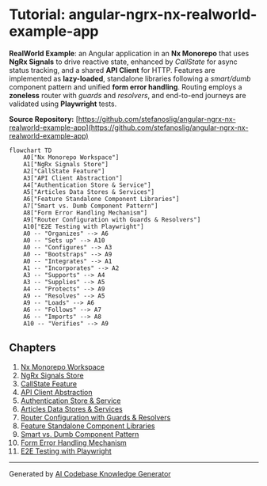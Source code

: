 # Tutorial: angular-ngrx-nx-realworld-example-app

**RealWorld Example**: an Angular application in an **Nx Monorepo** that uses **NgRx Signals** to drive reactive state, enhanced by *CallState* for async status tracking, and a shared **API Client** for HTTP. Features are implemented as **lazy-loaded**, standalone libraries following a *smart/dumb* component pattern and unified **form error handling**. Routing employs a **zoneless** router with *guards* and *resolvers*, and end-to-end journeys are validated using **Playwright** tests.

**Source Repository:** [https://github.com/stefanoslig/angular-ngrx-nx-realworld-example-app](https://github.com/stefanoslig/angular-ngrx-nx-realworld-example-app)

```mermaid
flowchart TD
    A0["Nx Monorepo Workspace"]
    A1["NgRx Signals Store"]
    A2["CallState Feature"]
    A3["API Client Abstraction"]
    A4["Authentication Store & Service"]
    A5["Articles Data Stores & Services"]
    A6["Feature Standalone Component Libraries"]
    A7["Smart vs. Dumb Component Pattern"]
    A8["Form Error Handling Mechanism"]
    A9["Router Configuration with Guards & Resolvers"]
    A10["E2E Testing with Playwright"]
    A0 -- "Organizes" --> A6
    A0 -- "Sets up" --> A10
    A0 -- "Configures" --> A3
    A0 -- "Bootstraps" --> A9
    A0 -- "Integrates" --> A1
    A1 -- "Incorporates" --> A2
    A3 -- "Supports" --> A4
    A3 -- "Supplies" --> A5
    A4 -- "Protects" --> A9
    A9 -- "Resolves" --> A5
    A9 -- "Loads" --> A6
    A6 -- "Follows" --> A7
    A6 -- "Imports" --> A8
    A10 -- "Verifies" --> A9
```

## Chapters

1. [Nx Monorepo Workspace](01_nx_monorepo_workspace.md)
2. [NgRx Signals Store](02_ngrx_signals_store.md)
3. [CallState Feature](03_callstate_feature.md)
4. [API Client Abstraction](04_api_client_abstraction.md)
5. [Authentication Store & Service](05_authentication_store___service.md)
6. [Articles Data Stores & Services](06_articles_data_stores___services.md)
7. [Router Configuration with Guards & Resolvers](07_router_configuration_with_guards___resolvers.md)
8. [Feature Standalone Component Libraries](08_feature_standalone_component_libraries.md)
9. [Smart vs. Dumb Component Pattern](09_smart_vs__dumb_component_pattern.md)
10. [Form Error Handling Mechanism](10_form_error_handling_mechanism.md)
11. [E2E Testing with Playwright](11_e2e_testing_with_playwright.md)

---

Generated by [AI Codebase Knowledge Generator](https://github.com/vegeta03/codebase-knowledge-generator)
